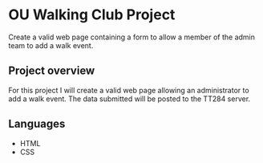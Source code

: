 # OU Walking Club Project
 Create a valid web page containing a form to allow a member of the admin team to add a walk event.

## Project overview

For this project I will create a valid web page allowing an administrator to add a walk event.
The data submitted will be posted to the TT284 server.

## Languages

* HTML
* CSS
